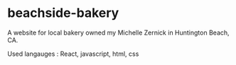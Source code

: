 # beachside-bakery
A website for local bakery owned my Michelle Zernick in Huntington Beach, CA.


Used langauges : React, javascript, html, css


